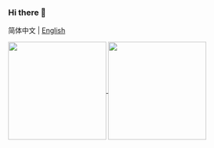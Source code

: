 ### Hi there 👋

简体中文 | [English](https://github.com/Eterance/Eterance/edit/main/README.en.md)

<!--
**Eterance/Eterance** is a ✨ _special_ ✨ repository because its `README.md` (this file) appears on your GitHub profile.

Here are some ideas to get you started:

- 🔭 I’m currently working on ...
- 🌱 I’m currently learning ...
- 👯 I’m looking to collaborate on ...
- 🤔 I’m looking for help with ...
- 💬 Ask me about ...
- 📫 How to reach me: ...
- 😄 Pronouns: ...
- ⚡ Fun fact: ...
-->

<a href="https://github.com/anuraghazra/github-readme-stats">
  <img height=200 align="center" src="https://github-readme-stats.vercel.app/api?username=eterance&show_icons=true&rank_icon=percentile&bg_color=30,d43f8d,0250c5&title_color=fff&text_color=fff&icon_color=fff&border_radius=8&locale=cn" />
</a>
<a href="https://github.com/anuraghazra/convoychat">
  <img height=200 align="center" src="https://github-readme-stats.vercel.app/api/top-langs/?username=eterance&theme=github_dark&langs_count=8&hide=Promela&layout=compact&bg_color=90,d7d2cc,304352&title_color=000&text_color=000&border_radius=8&locale=cn&card_width=320" />
</a>
